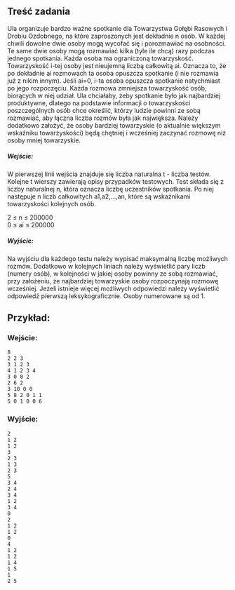 ## Treść zadania
Ula organizuje bardzo ważne spotkanie dla Towarzystwa Gołębi Rasowych i Drobiu Ozdobnego, na które zaproszonych jest dokładnie n osób. W każdej chwili dowolne dwie osoby mogą wycofać się i porozmawiać na osobności. Te same dwie osoby mogą rozmawiać kilka (tyle ile chcą) razy podczas jednego spotkania. Każda osoba ma ograniczoną towarzyskość. Towarzyskość i-tej osoby jest nieujemną liczbą całkowitą ai. Oznacza to, że po dokładnie ai rozmowach ta osoba opuszcza spotkanie (i nie rozmawia już z nikim innym). Jeśli ai=0, i-ta osoba opuszcza spotkanie natychmiast po jego rozpoczęciu. Każda rozmowa zmniejsza towarzyskość osób, biorących w niej udział.
Ula chciałaby, żeby spotkanie było jak najbardziej produktywne, dlatego na podstawie informacji o towarzyskości poszczególnych osób chce określić, którzy ludzie powinni ze sobą rozmawiać, aby łączna liczba rozmów była jak największa. Należy dodatkowo założyć, że osoby bardziej towarzyskie (o aktualnie większym wskaźniku towarzyskości) będą chętniej i wcześniej zaczynać rozmowę niż osoby mniej towarzyskie.
##### Wejście:
W pierwszej linii wejścia znajduje się liczba naturalna t - liczba testów. Kolejne t wierszy zawierają opisy przypadków testowych.
Test składa się z liczby naturalnej n, która oznacza liczbę uczestników spotkania. Po niej następuje n liczb całkowitych a1,a2,...,an, które są wskaźnikami towarzyskości kolejnych osób.

2 ≤ n ≤ 200000  
0 ≤ ai ≤ 200000
##### Wyjście:
Na wyjściu dla każdego testu należy wypisać maksymalną liczbę możliwych rozmów. Dodatkowo w kolejnych liniach należy wyświetlić pary liczb (numery osób), w kolejności w jakiej osoby powinny ze sobą rozmawiać, przy założeniu, że najbardziej towarzyskie osoby rozpoczynają rozmowę wcześniej. Jeżeli istnieje więcej możliwych odpowiedzi należy wyświetlić odpowiedź pierwszą leksykograficznie. Osoby numerowane są od 1.
## Przykład:
### Wejście:
```
8
2 2 3
3 1 2 3
4 1 2 3 4
3 0 0 2
2 6 2
3 10 0 0
5 8 2 0 1 1
5 0 1 0 0 6
```
### Wyjście:
```
2
1 2
1 2
3
2 3
1 3
2 3
5
3 4
2 4
3 4
1 2
3 4
0
2
1 2
1 2
0
4
1 2
1 2
1 4
1 5
1
2 5
```
